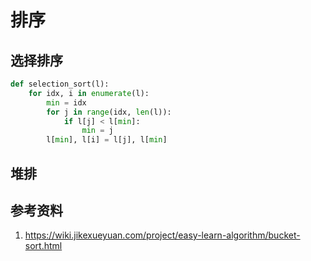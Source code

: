 # 排序

## 选择排序

```Python
def selection_sort(l):
    for idx, i in enumerate(l):
        min = idx
        for j in range(idx, len(l)):
            if l[j] < l[min]:
                min = j
        l[min], l[i] = l[j], l[min]
```

## 堆排


## 参考资料

1. https://wiki.jikexueyuan.com/project/easy-learn-algorithm/bucket-sort.html

